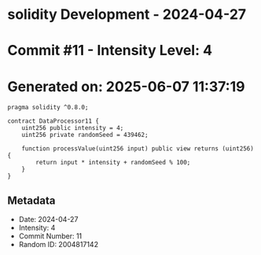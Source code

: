 ﻿# solidity Development - 2024-04-27
# Commit #11 - Intensity Level: 4
# Generated on: 2025-06-07 11:37:19
```solidity
pragma solidity ^0.8.0;

contract DataProcessor11 {
    uint256 public intensity = 4;
    uint256 private randomSeed = 439462;

    function processValue(uint256 input) public view returns (uint256) {
        return input * intensity + randomSeed % 100;
    }
}
```
## Metadata
- Date: 2024-04-27
- Intensity: 4
- Commit Number: 11
- Random ID: 2004817142
